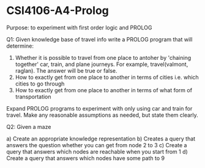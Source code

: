 # CSI4106-A4-Prolog

Purpose: to experiment with first order logic and PROLOG

Q1: Given knowledge base of travel info write a PROLOG program that will determine:

  1) Whether it is possible to travel from one place to antoher by 'chaining together' car, train, and plane journeys. For example, travel(valmont, raglan). The answer will be true or false.
  2) How to exactly get from one place to another in terms of cities i.e. which cities to go through
  3) How to exactly get from one place to another in terms of what form of transportation
  
  Expand PROLOG programs to experiment with only using car and train for travel. Make any reasonable assumptions as needed, but state them clearly.

Q2: Given a maze

  a) Create an appropriate knowledge representation
  b) Creates a query that answers the question whether you can get from node 2 to 3
  c) Create a query that answers which nodes are reachable when you start from 1
  d) Create a query that answers which nodes have some path to 9
